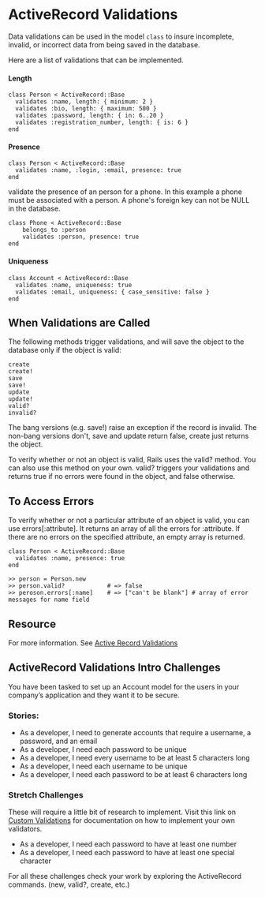 # ActiveRecord Validations

Data validations can be used in the model `class` to insure incomplete, invalid, or incorrect data from being saved in the database.

Here are a list of validations that can be implemented.

#### Length

```
class Person < ActiveRecord::Base
  validates :name, length: { minimum: 2 }
  validates :bio, length: { maximum: 500 }
  validates :password, length: { in: 6..20 }
  validates :registration_number, length: { is: 6 }
end
```

#### Presence

```
class Person < ActiveRecord::Base
  validates :name, :login, :email, presence: true
end
```

validate the presence of an person for a phone.
In this example a phone must be associated with a person. A phone's foreign key can not be NULL in the database.

```
class Phone < ActiveRecord::Base
	belongs_to :person
	validates :person, presence: true
end
```

#### Uniqueness

```
class Account < ActiveRecord::Base
  validates :name, uniqueness: true
  validates :email, uniqueness: { case_sensitive: false }
end
```

## When Validations are Called

The following methods trigger validations, and will save the object to the database only if the object is valid:
```
create
create!
save
save!
update
update!
valid?
invalid?
```

The bang versions (e.g. save!) raise an exception if the record is invalid. The non-bang versions don't, save and update return false, create just returns the object.

To verify whether or not an object is valid, Rails uses the valid? method. You can also use this method on your own. valid? triggers your validations and returns true if no errors were found in the object, and false otherwise.

## To Access Errors

To verify whether or not a particular attribute of an object is valid, you can use errors[:attribute]. It returns an array of all the errors for :attribute. If there are no errors on the specified attribute, an empty array is returned.
```
class Person < ActiveRecord::Base
  validates :name, presence: true
end

>> person = Person.new
>> person.valid? 			# => false
>> peroson.errors[:name] 	# => ["can't be blank"]	# array of error messages for name field
```

## Resource

For more information. See <a href="http://guides.rubyonrails.org/v4.2/active_record_validations.html" target="_blank" >Active Record Validations</a>

## ActiveRecord Validations Intro Challenges

You have been tasked to set up an Account model for the users in your company’s application and they want it to be secure.

### Stories:

- As a developer, I need to generate accounts that require a username, a password, and an email
- As a developer, I need each password to be unique
- As a developer, I need every username to be at least 5 characters long
- As a developer, I need each username to be unique
- As a developer, I need each password to be at least 6 characters long

### Stretch Challenges

These will require a little bit of research to implement. Visit this link on [Custom Validations](https://guides.rubyonrails.org/active_record_validations.html#custom-validators) for documentation on how to implement your own validators.

- As a developer, I need each password to have at least one number
- As a developer, I need each password to have at least one special character

For all these challenges check your work by exploring the ActiveRecord commands. (new, valid?, create, etc.)